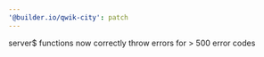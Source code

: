 ```yaml
---
'@builder.io/qwik-city': patch
---
```


server$ functions now correctly throw errors for > 500 error codes
